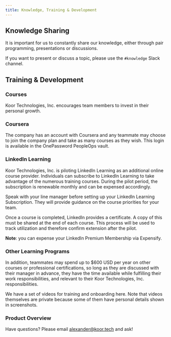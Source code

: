 ```yaml
---
title: Knowledge, Training & Development
---
```


## Knowledge Sharing

It is important for us to constantly share our knowledge, either through pair programming, presentations or discussions.

If you want to present or discuss a topic, please use the `#knowledge` Slack channel.

## Training & Development

### Courses

Koor Technologies, Inc. encourages team members to invest in their personal growth.

### Coursera

The company has an account with Coursera and any teammate may choose to join the company plan and take as many courses as they wish. This login is available in the OnePassword PeopleOps vault.

### LinkedIn Learning

Koor Technologies, Inc. is piloting LinkedIn Learning as an additional online course provider. Individuals can subscribe to LinkedIn Learning to take advantage of the numerous training courses. During the pilot period, the subscription is renewable monthly and can be expensed accordingly.

Speak with your line manager before setting up your LinkedIn Learning Subscription. They will provide guidance on the course priorities for your team.

Once a course is completed, LinkedIn provides a certificate. A copy of this must be shared at the end of each course. This process will be used to track utilization and therefore confirm extension after the pilot.

**Note**: you can expense your LinkedIn Premium Membership via Expensify.

### Other Learning Programs

In addition, teammates may spend up to $600 USD per year on other courses or professional certifications, so long as they are discussed with their manager in advance, they have the time available while fulfilling their work responsibilities, and relevant to their Koor Technologies, Inc. responsibilities.

We have a set of videos for training and onboarding here. Note that videos themselves are private because some of them have personal details shown in screenshots.

### Product Overview

Have questions? Please email [alexander@koor.tech](mailto:alexander@koor.tech) and ask!
